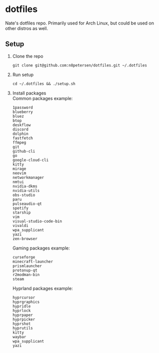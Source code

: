 # dotfiles
Nate's dotfiles repo. Primarily used for Arch Linux, but could be used on other distros as well.

## Setup
1. Clone the repo  
   ```
   git clone git@github.com:n8petersen/dotfiles.git ~/.dotfiles
   ```
3. Run setup  
   ```
   cd ~/.dotfiles && ./setup.sh
   ```
   
5. Install packages  
   Common packages example:
   ```
   1password
   blueberry
   bluez
   btop
   deskflow
   discord
   dolphin
   fastfetch
   ffmpeg
   git
   github-cli
   go
   google-cloud-cli
   kitty
   mirage
   neovim
   networkmanager
   nmtui
   nvidia-dkms
   nvidia-utils
   obs-studio
   paru
   pulseaudio-qt
   spotify
   starship
   vim
   visual-studio-code-bin
   vivaldi
   wpa_supplicant
   yazi
   zen-browser
   ```
    
   Gaming packages example:
   ```
   curseforge
   minecraft-launcher
   prismlauncher
   protonup-qt
   r2modman-bin
   steam
   ```

   Hyprland packages example:
   ```
   hyprcursor
   hyprgraphics
   hypridle
   hyprlock
   hyprpaper
   hyprpicker
   hyprshot
   hyprutils
   kitty
   waybar
   wpa_supplicant
   yazi
   ```
